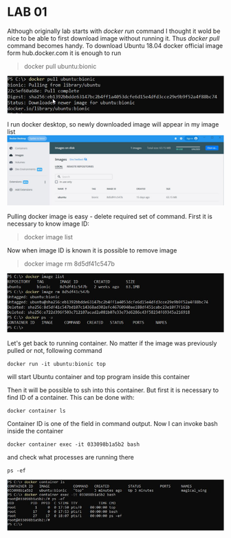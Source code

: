 # LAB 01

Although originally lab starts with *docker run* command I thought it wold be nice to be able to first download image without running it. 
Thus *docker pull* command becomes handy. To download Ubuntu 18.04 docker official image form  hub.docker.com it is enough to run
> docker pull ubuntu:bionic

![pull Ubuntu image](./images/L01-001-pull-image.jpg)

I run docker desktop, so newly downloaded image will appear in my image list
![pulled docker image](./images/L01-002-ubuntu-image.jpg)

Pulling docker image is easy - delete required set of command. First it is necessary to know image ID:
> docker image list

Now when image ID is known it is possible to remove image
> docker image rm 8d5df41c547b

![remove image](./images/L01-003-remove-image.jpg)

Let's get back to running container. No matter if the image was previously pulled or not, following command
```
docker run -it ubuntu:bionic top
```
will start Ubuntu container and top program inside this container

Then it will be possible to ssh into this container. But first it is necessary to find ID of a container. This can be done with:
```
docker container ls
```

Container ID is one of the field in command output. Now I can invoke bash inside the container
```
docker container exec -it 033098b1a5b2 bash
```
and check what processes are running there
```
ps -ef
```

![ssh to container](./images/L01-004-ssh-to-container.jpg)


